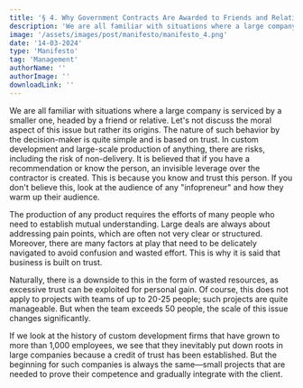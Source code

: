 ```yaml
---
title: '§ 4. Why Government Contracts Are Awarded to Friends and Relatives'
description: 'We are all familiar with situations where a large company is serviced by a smaller one, headed by a friend or relative.'
image: '/assets/images/post/manifesto/manifesto_4.png'
date: '14-03-2024'
type: 'Manifesto'
tag: 'Management'
authorName: ''
authorImage: ''
downloadLink: ''
---
```


We are all familiar with situations where a large company is serviced by a smaller one, headed by a friend or relative. Let's not discuss the moral aspect of this issue but rather its origins. The nature of such behavior by the decision-maker is quite simple and is based on trust. In custom development and large-scale production of anything, there are risks, including the risk of non-delivery. It is believed that if you have a recommendation or know the person, an invisible leverage over the contractor is created. This is because you know and trust this person. If you don't believe this, look at the audience of any "infopreneur" and how they warm up their audience.

The production of any product requires the efforts of many people who need to establish mutual understanding. Large deals are always about addressing pain points, which are often not very clear or structured. Moreover, there are many factors at play that need to be delicately navigated to avoid confusion and wasted effort. This is why it is said that business is built on trust.

Naturally, there is a downside to this in the form of wasted resources, as excessive trust can be exploited for personal gain. Of course, this does not apply to projects with teams of up to 20-25 people; such projects are quite manageable. But when the team exceeds 50 people, the scale of this issue changes significantly.

If we look at the history of custom development firms that have grown to more than 1,000 employees, we see that they inevitably put down roots in large companies because a credit of trust has been established. But the beginning for such companies is always the same—small projects that are needed to prove their competence and gradually integrate with the client.
